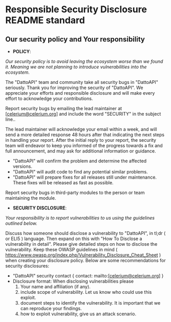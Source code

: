 # Responsible Security Disclosure README standard

## Our security policy and Your responsibility

- **POLICY**:

*Our security policy is to avoid leaving the ecosystem worse than we found it. Meaning we are not planning to introduce vulnerabilities into the ecosystem.*

The "DattoAPI" team and community take all security bugs in "DattoAPI" seriously. Thank you for improving the security of "DattoAPI". We appreciate your efforts and responsible disclosure and will make every effort to acknowledge your contributions.

Report security bugs by emailing the lead maintainer at [celerium@celerium.org] and include the word "SECURITY" in the subject line..

The lead maintainer will acknowledge your email within a week, and will send a more detailed response 48 hours after that indicating the next steps in handling your report. After the initial reply to your report, the security team will endeavor to keep you informed of the progress towards a fix and full announcement, and may ask for additional information or guidance.

- "DattoAPI" will confirm the problem and determine the affected versions.
- "DattoAPI" will audit code to find any potential similar problems.
- "DattoAPI" will prepare fixes for all releases still under maintenance. These fixes will be released as fast as possible.

Report security bugs in third-party modules to the person or team maintaining the module.

- **SECURITY DISCLOSURE**:

*Your responsibility is to report vulnerabilities to us using the guidelines outlined below.*

Discuss how someone should disclose a vulnerability to "DattoAPI", in tl;dr ( or ELI5 ) language. Then expand on this with "How To Disclose a vulnerability in detail". Please give detailed steps on how to disclose the vulnerability. Keep these OWASP guidelines in mind ( <https://www.owasp.org/index.php/Vulnerability_Disclosure_Cheat_Sheet> ) when creating your disclosure policy. Below are some recommendations for security disclosures:

- "DattoAPI" security contact { contact: mailto:[celerium@celerium.org] }
- Disclosure format: When disclosing vulnerabilities please
  1. Your name and affiliation (if any).
  2. include scope of vulnerability. Let us know who could use this exploit.
  3. document steps to identify the vulnerability. It is important that we can reproduce your findings.
  4. how to exploit vulnerability, give us an attack scenario.
